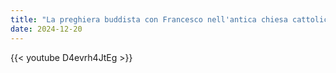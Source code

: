 ```yaml
---
title: "La preghiera buddista con Francesco nell'antica chiesa cattolica adempie la profezia"
date: 2024-12-20
---
```


{{< youtube D4evrh4JtEg >}}
